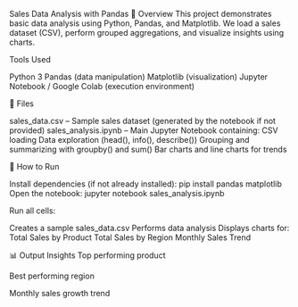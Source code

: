 Sales Data Analysis with Pandas
📌 Overview
This project demonstrates basic data analysis using Python, Pandas, and Matplotlib.
We load a sales dataset (CSV), perform grouped aggregations, and visualize insights using charts.

Tools Used

Python 3
Pandas (data manipulation)
Matplotlib (visualization)
Jupyter Notebook / Google Colab (execution environment)


📂 Files

sales_data.csv – Sample sales dataset (generated by the notebook if not provided)
sales_analysis.ipynb – Main Jupyter Notebook containing:
CSV loading
Data exploration (head(), info(), describe())
Grouping and summarizing with groupby() and sum()
Bar charts and line charts for trends

🚀 How to Run

Install dependencies (if not already installed): pip install pandas matplotlib
Open the notebook: jupyter notebook sales_analysis.ipynb

Run all cells:

Creates a sample sales_data.csv
Performs data analysis
Displays charts for:
Total Sales by Product
Total Sales by Region
Monthly Sales Trend

📊 Output Insights
Top performing product

Best performing region

Monthly sales growth trend
